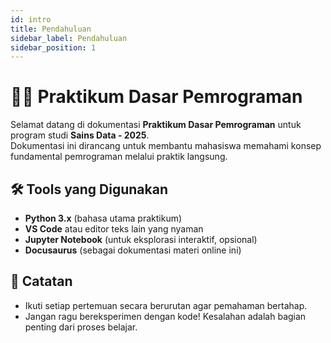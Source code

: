 ```yaml
---
id: intro
title: Pendahuluan
sidebar_label: Pendahuluan
sidebar_position: 1
---
```


# 👩‍💻 Praktikum Dasar Pemrograman

Selamat datang di dokumentasi **Praktikum Dasar Pemrograman** untuk program studi **Sains Data - 2025**.  
Dokumentasi ini dirancang untuk membantu mahasiswa memahami konsep fundamental pemrograman melalui praktik langsung.

## 🛠️ Tools yang Digunakan
- **Python 3.x** (bahasa utama praktikum)  
- **VS Code** atau editor teks lain yang nyaman  
- **Jupyter Notebook** (untuk eksplorasi interaktif, opsional)  
- **Docusaurus** (sebagai dokumentasi materi online ini)

## 📌 Catatan
- Ikuti setiap pertemuan secara berurutan agar pemahaman bertahap.  
- Jangan ragu bereksperimen dengan kode! Kesalahan adalah bagian penting dari proses belajar.  
